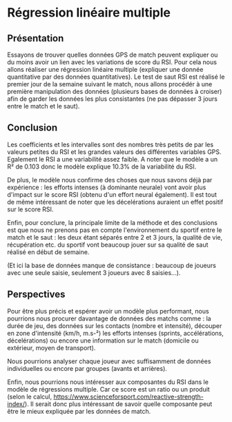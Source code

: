 # Régression linéaire multiple

## Présentation

Essayons de trouver quelles données GPS de match peuvent expliquer ou du moins avoir un lien avec les variations de score du RSI.
Pour cela nous allons réaliser une régression linéaire multiple (expliquer une donnée quantitative par des données quantitatives).
Le test de saut RSI est réalisé le premier jour de la semaine suivant le match, nous allons procédér à une première manipulation des données (plusieurs bases de données à croiser) afin de garder les données les plus consistantes (ne pas dépasser 3 jours entre le match et le saut).

## Conclusion

Les coefficients et les intervalles sont des nombres très petits de par les valeurs petites du RSI et les grandes valeurs des différentes variables GPS. Egalement le RSI a une variabilité assez faible.
A noter que le modèle a un R² de 0.103 donc le modèle explique 10.3% de la variabilité du RSI.

De plus, le modèle nous confirme des choses que nous savons déjà par expérience : les efforts intenses (à dominante neurale) vont avoir plus d'impact sur le score RSI (obtenu d'un effort neural également). Il est tout de même intéressant de noter que les décelérations auraient un effet positif sur le score RSI.

Enfin, pour conclure, la principale limite de la méthode et des conclusions est que nous ne prenons pas en compte l'environnement du sportif entre le match et le saut : les deux étant séparés entre 2 et 3 jours, la qualité de vie, récupération etc. du sportif vont beaucoup jouer sur sa qualité de saut réalisé en début de semaine.

(Et ici la base de données manque de consistance : beaucoup de joueurs avec une seule saisie, seulement 3 joueurs avec 8 saisies...).

## Perspectives

Pour être plus précis et espérer avoir un modèle plus performant, nous pourrions nous procurer davantage de données des matchs comme : la durée de jeu, des données sur les contacts (nombre et intensité), découper en zone d'intensité (km/h, m.s-²) les efforts intenses (sprints, accélérations, décelérations) ou encore une information sur le match (domicile ou extérieur, moyen de transport).

Nous pourrions analyser chaque joueur avec suffisamment de données individuelles ou encore par groupes (avants et arrières).

Enfin, nous pourrions nous intéresser aux composantes du RSI dans le modèle de régressions multiple. Car ce score est un ratio ou un produit (selon le calcul, https://www.scienceforsport.com/reactive-strength-index/). Il serait donc plus intéressant de savoir quelle composante peut être le mieux expliquée par les données de match.

